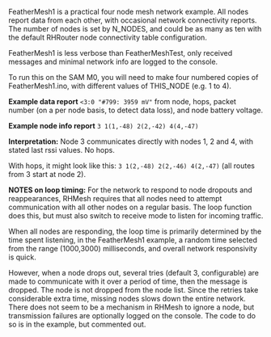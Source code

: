 FeatherMesh1 is a practical four node mesh network example. All nodes report data from each other, with occasional network connectivity reports. The number of nodes is set by N_NODES, and could be as many as ten with the default RHRouter node connectivity table configuration.

FeatherMesh1 is less verbose than FeatherMeshTest, only received messages and minimal network info are logged to the console. 

To run this on the SAM M0, you will need to make four numbered copies of FeatherMesh1.ino, with different values of THIS_NODE (e.g. 1 to 4).

**Example data report** `<3:0 "#799: 3959 mV"` from node, hops, packet number (on a per node basis, to detect data loss), and node battery voltage.

**Example node info report** `3 1(1,-48) 2(2,-42) 4(4,-47)`

**Interpretation:** Node 3 communicates directly with nodes 1, 2 and 4, with stated last rssi values. No hops.

With hops, it might look like this: `3 1(2,-48) 2(2,-46) 4(2,-47)` (all routes from 3 start at node 2).

**NOTES on loop timing:**  For the network to respond to node dropouts and reappearances, RHMesh requires that all nodes need to attempt communication with all other nodes on a regular basis. The loop function does this, but must also switch to receive mode to listen for incoming traffic. 

When all nodes are responding, the loop time is primarily determined by the time spent listening, in the FeatherMesh1 example, a random time selected from the range (1000,3000) milliseconds, and overall network responsivity is quick. 

However, when a node drops out, several tries (default 3, configurable) are made to communicate with it over a period of time, then the message is dropped. The node is not dropped from the node list. Since the retries take considerable extra time, missing nodes slows down the entire network. There does not seem to be a mechanism in RHMesh to ignore a node, but transmission failures are optionally logged on the console. The code to do so is in the example, but commented out.
